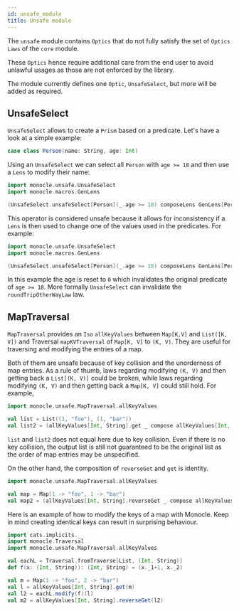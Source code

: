 ```yaml
---
id: unsafe_module
title: Unsafe module
---
```


The `unsafe` module contains `Optics` that do not fully satisfy the set of `Optics` `Laws` of the `core` module.

These `Optics` hence require additional care from the end user to avoid unlawful usages as those are not enforced by the library.

The module currently defines one `Optic`, `UnsafeSelect`, but more will be added as required.


## UnsafeSelect

`UnsafeSelect` allows to create a `Prism` based on a predicate. Let's have a look at a simple example:

```scala mdoc:silent
case class Person(name: String, age: Int)
```

Using an `UnsafeSelect` we can select all `Person` with `age >= 18` and then use a `Lens` to modify their name:

```scala mdoc:silent
import monocle.unsafe.UnsafeSelect
import monocle.macros.GenLens

(UnsafeSelect.unsafeSelect[Person](_.age >= 18) composeLens GenLens[Person](_.name)).modify("Adult " + _)
```

This operator is considered unsafe because it allows for inconsistency if a `Lens` is then used to change one of the values used in the predicates. For example:

```scala mdoc:silent
import monocle.unsafe.UnsafeSelect
import monocle.macros.GenLens

(UnsafeSelect.unsafeSelect[Person](_.age >= 18) composeLens GenLens[Person](_.age)).set(0)
```

In this example the age is reset to `0` which invalidates the original predicate of `age >= 18`. More formally `UnsafeSelect` can invalidate the `roundTripOtherWayLaw` law.

## MapTraversal

`MapTraversal` provides an `Iso` `allKeyValues` between `Map[K,V]` and `List([K, V])` and Traversal `mapKVTraversal` of `Map[K, V]` to `(K, V)`. They are useful for traversing and modifying the entries of a map.

Both of them are unsafe because of key collision and the unorderness of map entries. As a rule of thumb, laws regarding modifying `(K, V)` and then getting back a `List[(K, V)]` could be broken, while laws regarding modifying `(K, V)` and then getting back a `Map[K, V]` could still hold. For example,

```scala mdoc:silent
import monocle.unsafe.MapTraversal.allKeyValues

val list = List((1, "foo"), (1, "bar"))
val list2 = (allKeyValues[Int, String].get _ compose allKeyValues[Int, String].reverseGet)(list)
```

`list` and `list2` does not equal here due to key collision. Even if there is no key collision, the output list is still not guaranteed to be the original list as the order of map entries may be unspecified.

On the other hand, the composition of `reverseGet` and `get` is identity.

```scala mdoc:silent
import monocle.unsafe.MapTraversal.allKeyValues

val map = Map(1 -> "foo", 1 -> "bar")
val map2 = (allKeyValues[Int, String].reverseGet _ compose allKeyValues[Int, String].get)(map)
```

Here is an example of how to modify the keys of a map with Monocle. Keep in mind creating identical keys can result in surprising behaviour.

```scala mdoc:silent
import cats.implicits._
import monocle.Traversal
import monocle.unsafe.MapTraversal.allKeyValues

val eachL = Traversal.fromTraverse[List, (Int, String)]
def f(x: (Int, String)): (Int, String) = (x._1+1, x._2)

val m = Map(1 -> "foo", 2 -> "bar")
val l = allKeyValues[Int, String].get(m)
val l2 = eachL.modify(f)(l)
val m2 = allKeyValues[Int, String].reverseGet(l2)
```
